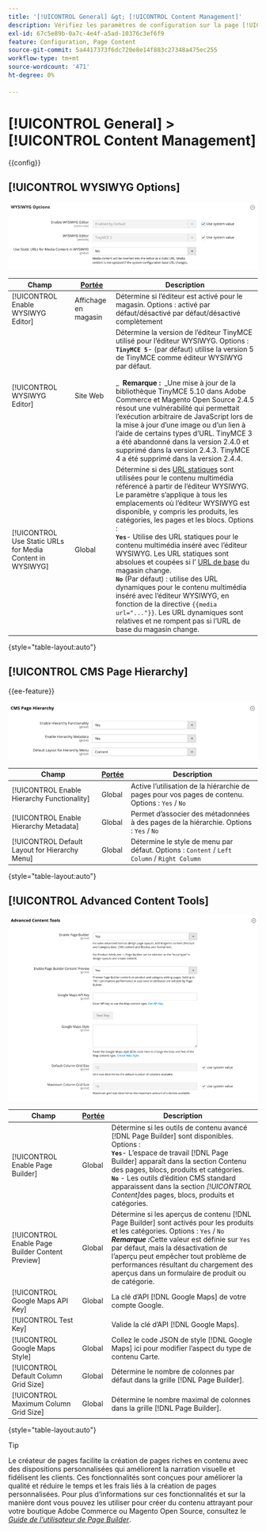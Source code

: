 ```yaml
---
title: '[!UICONTROL General] &gt; [!UICONTROL Content Management]'
description: Vérifiez les paramètres de configuration sur la page [!UICONTROL General] &gt; [!UICONTROL Content Management] de l’administrateur Commerce.
exl-id: 67c5e89b-0a7c-4e4f-a5ad-10376c3ef6f9
feature: Configuration, Page Content
source-git-commit: 5a4417373f6dc720e8e14f883c27348a475ec255
workflow-type: tm+mt
source-wordcount: '471'
ht-degree: 0%

---
```


# [!UICONTROL General] > [!UICONTROL Content Management]

{{config}}

## [!UICONTROL WYSIWYG Options]

![Options WYSIWYG](./assets/content-management-wysiwyg-options.png)<!-- zoom -->

<!-- [WYSIWYG Options](https://experienceleague.adobe.com/fr/docs/commerce-admin/content-design/wysiwyg/editor) -->

| Champ | [Portée](../../getting-started/websites-stores-views.md#scope-settings) | Description |
|--- |--- |--- |
| [!UICONTROL Enable WYSIWYG Editor] | Affichage en magasin | Détermine si l’éditeur est activé pour le magasin. Options : activé par défaut/désactivé par défaut/désactivé complètement |
| [!UICONTROL WYSIWYG Editor] | Site Web | Détermine la version de l’éditeur TinyMCE utilisé pour l’éditeur WYSIWYG. Options : <br/>**`TinyMCE 5`**- (par défaut) utilise la version 5 de TinyMCE comme éditeur WYSIWYG par défaut.<br><br>_ **&#x200B; Remarque : &#x200B;** _Une mise à jour de la bibliothèque TinyMCE 5.10 dans Adobe Commerce et Magento Open Source 2.4.5 résout une vulnérabilité qui permettait l’exécution arbitraire de JavaScript lors de la mise à jour d’une image ou d’un lien à l’aide de certains types d’URL. TinyMCE 3 a été abandonné dans la version 2.4.0 et supprimé dans la version 2.4.3. TinyMCE 4 a été supprimé dans la version 2.4.4. |
| [!UICONTROL Use Static URLs for Media Content in WYSIWYG] | Global | Détermine si des [URL statiques](../../content-design/catalog-urls-dynamic-media.md) sont utilisées pour le contenu multimédia référencé à partir de l’éditeur WYSIWYG. Le paramètre s’applique à tous les emplacements où l’éditeur WYSIWYG est disponible, y compris les produits, les catégories, les pages et les blocs. Options : <br/>**`Yes`**- Utilise des URL statiques pour le contenu multimédia inséré avec l’éditeur WYSIWYG. Les URL statiques sont absolues et coupées si l’ [URL de base](../../stores-purchase/store-urls.md) du magasin change.<br/>**`No`** (Par défaut) : utilise des URL dynamiques pour le contenu multimédia inséré avec l’éditeur WYSIWYG, en fonction de la directive `{{media url="..."}}`. Les URL dynamiques sont relatives et ne rompent pas si l’URL de base du magasin change. |

{style="table-layout:auto"}

## [!UICONTROL CMS Page Hierarchy]

{{ee-feature}}

![Hiérarchie de page CMS](./assets/content-management-cms-page-hierarchy.png)<!-- zoom -->

<!--[CMS Page Hierarchy](https://experienceleague.adobe.com/fr/docs/commerce-admin/content-design/elements/pages/page-hierarchy) -->

| Champ | [Portée](../../getting-started/websites-stores-views.md#scope-settings) | Description |
|--- |--- |--- |
| [!UICONTROL Enable Hierarchy Functionality] | Global | Active l’utilisation de la hiérarchie de pages pour vos pages de contenu. Options : `Yes` / `No` |
| [!UICONTROL Enable Hierarchy Metadata] | Global | Permet d’associer des métadonnées à des pages de la hiérarchie. Options : `Yes` / `No` |
| [!UICONTROL Default Layout for Hierarchy Menu] | Global | Détermine le style de menu par défaut. Options : `Content` / `Left Column` / `Right Column` |

{style="table-layout:auto"}

## [!UICONTROL Advanced Content Tools]

![Outils de contenu avancé](./assets/content-management-advanced-content-tools.png)<!-- zoom -->

<!-- [Advanced Content Tools](https://experienceleague.adobe.com/fr/docs/commerce-admin/page-builder/walkthrough/3-catalog-content) -->

| Champ | [Portée](../../getting-started/websites-stores-views.md#scope-settings) | Description |
|--- |--- |--- |
| [!UICONTROL Enable Page Builder] | Global | Détermine si les outils de contenu avancé [!DNL Page Builder] sont disponibles. Options : <br/>**`Yes`**- L’espace de travail [!DNL Page Builder] apparaît dans la section Contenu des pages, blocs, produits et catégories.<br/>**`No`** - Les outils d’édition CMS standard apparaissent dans la section _[!UICONTROL Content]_&#x200B;des pages, blocs, produits et catégories. |
| [!UICONTROL Enable Page Builder Content Preview] | Global | Détermine si les aperçus de contenu [!DNL Page Builder] sont activés pour les produits et les catégories. Options : `Yes` / `No` <br/>**_Remarque :_**&#x200B;Cette valeur est définie sur `Yes` par défaut, mais la désactivation de l’aperçu peut empêcher tout problème de performances résultant du chargement des aperçus dans un formulaire de produit ou de catégorie. |
| [!UICONTROL Google Maps API Key] | Global | La clé d’API [!DNL Google Maps] de votre compte Google. |
| [!UICONTROL Test Key] |  | Valide la clé d’API [!DNL Google Maps]. |
| [!UICONTROL Google Maps Style] | Global | Collez le code JSON de style [!DNL Google Maps] ici pour modifier l’aspect du type de contenu Carte. |
| [!UICONTROL Default Column Grid Size] | Global | Détermine le nombre de colonnes par défaut dans la grille [!DNL Page Builder]. |
| [!UICONTROL Maximum Column Grid Size] | Global | Détermine le nombre maximal de colonnes dans la grille [!DNL Page Builder]. |

{style="table-layout:auto"}

>[!TIP]
>
>Le créateur de pages facilite la création de pages riches en contenu avec des dispositions personnalisées qui améliorent la narration visuelle et fidélisent les clients. Ces fonctionnalités sont conçues pour améliorer la qualité et réduire le temps et les frais liés à la création de pages personnalisées. Pour plus d’informations sur ces fonctionnalités et sur la manière dont vous pouvez les utiliser pour créer du contenu attrayant pour votre boutique Adobe Commerce ou Magento Open Source, consultez le [_Guide de l’utilisateur de Page Builder_](../../page-builder/guide-overview.md).
